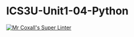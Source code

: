 # ICS3U-Unit1-04-Python
[![Mr Coxall's Super Linter](https://github.com/zaida-hammel/ICS3U-Unit1-04-Python/workflows/Mr%20Coxall's%20Super%20Linter/badge.svg)](https://github.com/zaida-hammel/ICS3U-Unit1-04-Python/actions/)
